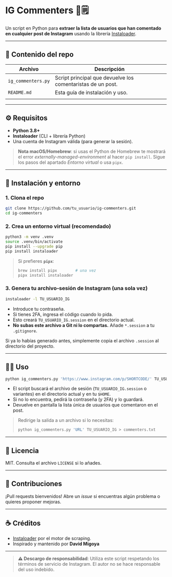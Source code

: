 # IG Commenters 📸🗒️

Un script en Python para **extraer la lista de usuarios que han comentado en cualquier post de Instagram** usando la librería [Instaloader](https://instaloader.github.io/).

---

## 📂 Contenido del repo

| Archivo            | Descripción                                                 |
| ------------------ | ----------------------------------------------------------- |
| `ig_commenters.py` | Script principal que devuelve los comentaristas de un post. |
| `README.md`        | Esta guía de instalación y uso.                             |
|                    |                                                             |

---

## ⚙️ Requisitos

* **Python 3.8+**
* **Instaloader** (CLI + librería Python)
* Una cuenta de Instagram válida (para generar la sesión).

> **Nota macOS/Homebrew**: si usas el Python de Homebrew te mostrará el error *externally-managed-environment* al hacer `pip install`. Sigue los pasos del apartado *Entorno virtual* o usa `pipx`.

---

## 🚀 Instalación y entorno

### 1. Clona el repo

```bash
git clone https://github.com/tu_usuario/ig-commenters.git
cd ig-commenters
```

### 2. Crea un entorno virtual (recomendado)

```bash
python3 -m venv .venv
source .venv/bin/activate
pip install --upgrade pip
pip install instaloader
```

> Si prefieres **`pipx`**:
>
> ```bash
> brew install pipx        # una vez
> pipx install instaloader
> ```

### 3. Genera tu archivo‐sesión de Instagram (una sola vez)

```bash
instaloader -l TU_USUARIO_IG
```

* Introduce tu contraseña.
* Si tienes 2FA, ingresa el código cuando lo pida.
* Esto creará `TU_USUARIO_IG.session` en el directorio actual.
* **No subas este archivo a Git ni lo compartas.** Añade `*.session` a tu `.gitignore`.

Si ya lo habías generado antes, simplemente copia el archivo `.session` al directorio del proyecto.

---

## 🏃‍♂️ Uso

```bash
python ig_commenters.py 'https://www.instagram.com/p/SHORTCODE/' TU_USUARIO_IG
```

* El script buscará el archivo de sesión (`TU_USUARIO_IG.session` o variantes) en el directorio actual y en tu `$HOME`.
* Si no lo encuentra, pedirá la contraseña (y 2FA) y lo guardará.
* Devuelve en pantalla la lista única de usuarios que comentaron en el post.

> Redirige la salida a un archivo si lo necesitas:
>
> ```bash
> python ig_commenters.py 'URL' TU_USUARIO_IG > commenters.txt
> ```

---

## 📜 Licencia

MIT. Consulta el archivo `LICENSE` si lo añades.

---

## 🤝 Contribuciones

¡Pull requests bienvenidos! Abre un *issue* si encuentras algún problema o quieres proponer mejoras.

---

## ☕ Créditos

* [Instaloader](https://github.com/instaloader/instaloader) por el motor de scraping.
* Inspirado y mantenido por **David Migoya**

---

> **⚠️ Descargo de responsabilidad**: Utiliza este script respetando los términos de servicio de Instagram. El autor no se hace responsable del uso indebido.

